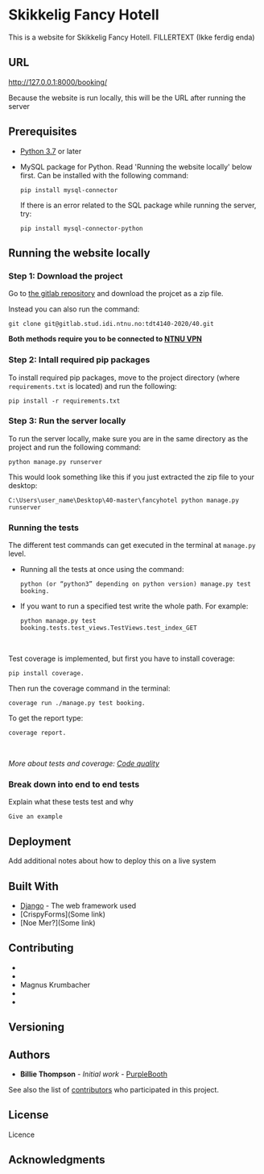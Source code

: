 # Skikkelig Fancy Hotell

This is a website for Skikkelig Fancy Hotell. FILLERTEXT (Ikke ferdig enda)

## URL

http://127.0.0.1:8000/booking/

Because the website is run locally, this will be the URL after running the server
## Prerequisites

* [Python 3.7](https://www.python.org/downloads/release/python-382/) or later
* MySQL package for Python. Read 'Running the website locally' below first. Can be installed with the following command:

    ```
    pip install mysql-connector
    ```
    If there is an error related to the SQL package while running the server, try:
    ```
    pip install mysql-connector-python
    ```

## Running the website locally
### Step 1: Download the project

Go to [the gitlab repository](https://gitlab.stud.iie.ntnu.no/tdt4140-2020/40) and download the projcet as a zip file.

Instead you can also run the command:
```
git clone git@gitlab.stud.idi.ntnu.no:tdt4140-2020/40.git
```


**Both methods require you to be connected to [NTNU VPN](https://innsida.ntnu.no/wiki/-/wiki/English/Install+vpn)**

### Step 2: Intall required pip packages
To install required pip packages, move to the project directory (where `requirements.txt` is located) and run the following:
```
pip install -r requirements.txt
```

### Step 3: Run the server locally
To run the server locally, make sure you are in the same directory as the project and run the following command:

```
python manage.py runserver
```

This would look something like this if you just extracted the zip file to your desktop:
```
C:\Users\user_name\Desktop\40-master\fancyhotel python manage.py runserver
```

### Running the tests
The different test commands can get executed in the terminal at `manage.py` level.

* Running all the tests at once using the command: 
    ``` 
    python (or “python3” depending on python version) manage.py test booking. 
    ``` 

* If you want to run a specified test write the whole path. For example: 
    ```
    python manage.py test booking.tests.test_views.TestViews.test_index_GET  
    ```
&nbsp; 

 Test coverage is implemented, but first you have to install coverage: 
```
pip install coverage.
```

Then run the coverage command in the terminal: 
```
coverage run ./manage.py test booking.
```

To get the report type: 
```
coverage report.
```
&nbsp; 

*More about tests and coverage: [Code quality](https://gitlab.stud.idi.ntnu.no/tdt4140-2020/40/-/wikis/Code-quality)*

### Break down into end to end tests

Explain what these tests test and why

```
Give an example
```

## Deployment

Add additional notes about how to deploy this on a live system

## Built With

* [Django](https://www.djangoproject.com/) - The web framework used
* [CrispyForms](Some link)
* [Noe Mer?](Some link)


## Contributing

- 
- 
- Magnus Krumbacher
-
-

## Versioning



## Authors

* **Billie Thompson** - *Initial work* - [PurpleBooth](https://github.com/PurpleBooth)

See also the list of [contributors](https://github.com/your/project/contributors) who participated in this project.

## License

Licence

## Acknowledgments

